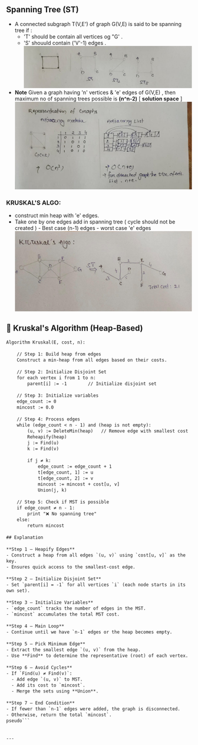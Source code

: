 ## Spanning Tree (ST)
- A connected subgraph T(V,E') of graph G(V,E) is said to be spanning tree if :
    - 'T' should be contain all vertices og "G' .
    - 'S' shouuld contain ('V'-1) edges .
![image](img1.jpg)
 - **Note** Given a graph having 'n' vertices & 'e' edges of G(V,E) , then maximum no of spanning trees possible is **(n^n-2)** [ **solution space** ] 
![image](img2.jpg)
### KRUSKAL'S ALGO:
- construct min heap with 'e' edges.
- Take one by one edges add in spanning tree ( cycle should not be created )
      - Best case (n-1) edges
      - worst case 'e' edges
![image](img3.jpg)

## 🌳 Kruskal's Algorithm (Heap-Based)

```pseudo
Algorithm Kruskal(E, cost, n):

    // Step 1: Build heap from edges
    Construct a min-heap from all edges based on their costs.

    // Step 2: Initialize Disjoint Set
    for each vertex i from 1 to n:
        parent[i] := -1        // Initialize disjoint set

    // Step 3: Initialize variables
    edge_count := 0
    mincost := 0.0

    // Step 4: Process edges
    while (edge_count < n - 1) and (heap is not empty):
        (u, v) := DeleteMin(heap)   // Remove edge with smallest cost
        Reheapify(heap)
        j := Find(u)
        k := Find(v)

        if j ≠ k:
            edge_count := edge_count + 1
            t[edge_count, 1] := u
            t[edge_count, 2] := v
            mincost := mincost + cost[u, v]
            Union(j, k)

    // Step 5: Check if MST is possible
    if edge_count ≠ n - 1:
        print "❌ No spanning tree"
    else:
        return mincost

## Explanation

**Step 1 – Heapify Edges**  
- Construct a heap from all edges `(u, v)` using `cost[u, v]` as the key.
- Ensures quick access to the smallest-cost edge.

**Step 2 – Initialize Disjoint Set**  
- Set `parent[i] = -1` for all vertices `i` (each node starts in its own set).

**Step 3 – Initialize Variables**  
- `edge_count` tracks the number of edges in the MST.
- `mincost` accumulates the total MST cost.

**Step 4 – Main Loop**  
- Continue until we have `n-1` edges or the heap becomes empty.

**Step 5 – Pick Minimum Edge**  
- Extract the smallest edge `(u, v)` from the heap.
- Use **Find** to determine the representative (root) of each vertex.

**Step 6 – Avoid Cycles**  
- If `Find(u) ≠ Find(v)`:
  - Add edge `(u, v)` to MST.
  - Add its cost to `mincost`.
  - Merge the sets using **Union**.

**Step 7 – End Condition**  
- If fewer than `n-1` edges were added, the graph is disconnected.
- Otherwise, return the total `mincost`.
pseudo```


---
